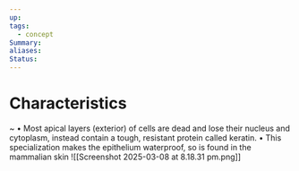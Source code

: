 ```yaml
---
up: 
tags:
  - concept
Summary: 
aliases: 
Status:
---
```

# Characteristics
~
• Most apical layers (exterior) of cells are dead and lose their nucleus and cytoplasm, instead contain a tough, resistant protein called keratin.
• This specialization makes the
epithelium waterproof, so is found in the mammalian skin
![[Screenshot 2025-03-08 at 8.18.31 pm.png]]